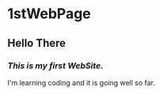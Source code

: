 # 1stWebPage
## Hello There
### _This is my first WebSite._
I'm learning coding and it is going well so far.
